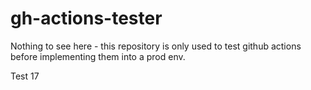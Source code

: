 # gh-actions-tester
Nothing to see here - this repository is only used to test github actions before implementing them into a prod env.

Test 17
